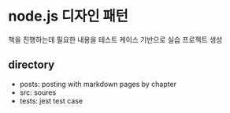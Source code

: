 # node.js 디자인 패턴
책을 진행하는데 필요한 내용을 테스트 케이스 기반으로 실습 프로젝트 생성

## directory
* posts: posting with markdown pages by chapter
* src: soures
* tests: jest test case